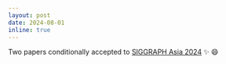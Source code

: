```yaml
---
layout: post
date: 2024-08-01
inline: true
---
```


Two papers conditionally accepted to [SIGGRAPH Asia 2024](https://asia.siggraph.org/2024/) :sparkles: :smile:
